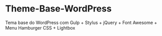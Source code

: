 # Theme-Base-WordPress
Tema base do WordPress com Gulp + Stylus + jQuery + Font Awesome + Menu Hamburger CSS + Lightbox
